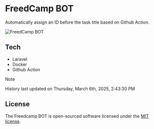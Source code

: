 # FreedCamp BOT

Automatically assign an ID before the task title based on Github Action.

![FreedCamp BOT](https://repository-images.githubusercontent.com/737932867/7d34798b-2680-471c-b089-a78a718d3d6a)

## Tech

- Laravel
- Docker
- Github Action

> [!NOTE]  
> History last updated on Thursday, March 6th, 2025, 2:43:30 PM

## License

The Freedcamp BOT is open-sourced software licensed under the [MIT license](https://opensource.org/licenses/MIT).
